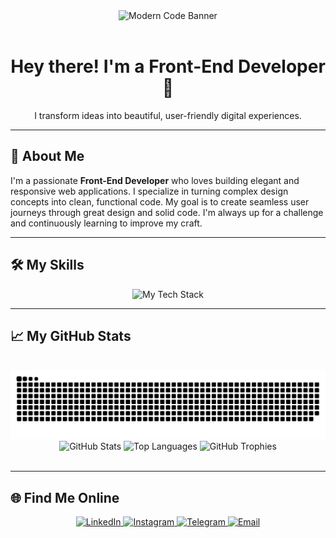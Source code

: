 <div align="center">
  <img src="https://images.unsplash.com/photo-1542831371-29b0f74f9713?q=80&w=2670&auto=format&fit=crop&ixlib=rb-4.0.3&ixid=M3wxMjA3fDB8MHxwaG90by1wYWdlfHx8fGVufDB8fHx8fA%3D%3D" alt="Modern Code Banner" />
</div>

<br>

<h1 align="center">Hey there! I'm a Front-End Developer 👋</h1>
<p align="center">
  I transform ideas into beautiful, user-friendly digital experiences.
</p>

---

## 🚀 About Me

I'm a passionate **Front-End Developer** who loves building elegant and responsive web applications. I specialize in turning complex design concepts into clean, functional code. My goal is to create seamless user journeys through great design and solid code. I'm always up for a challenge and continuously learning to improve my craft.

---

## 🛠️ My Skills

<p align="center">
  <img src="https://skillicons.dev/icons?i=html,css,js,ts,react,nextjs,vue,tailwind,bootstrap,sass,git,github,figma,ps,vscode" alt="My Tech Stack" />
</p>

---

## 📈 My GitHub Stats

<br>

<div align="center">
  <picture>
    <source media="(prefers-color-scheme: dark)" srcset="https://raw.githubusercontent.com/platane/snk/output/github-contribution-grid-snake-dark.svg" />
    <source media="(prefers-color-scheme: light)" srcset="https://raw.githubusercontent.com/platane/snk/output/github-contribution-grid-snake.svg" />
    <img alt="github contribution grid snake animation" src="https://raw.githubusercontent.com/platane/snk/output/github-contribution-grid-snake-dark.svg" />
  </picture>

  <img src="https://github-readme-stats.vercel.app/api?username=arvinmaroufi&show_icons=true&theme=nord&include_all_commits=true" alt="GitHub Stats" />
  
  <img src="https://github-readme-stats.vercel.app/api/top-langs/?username=arvinmaroufi&layout=compact&theme=nord&hide_border=true" alt="Top Languages" />
  
  <img src="https://github-profile-trophy.vercel.app/?username=arvinmaroufi&theme=onedark" alt="GitHub Trophies" />
</div>

<br>

---

## 🌐 Find Me Online

<div align="center">
  <a href="https://linkedin.com/in/arvinmaroufi" target="_blank">
    <img src="https://img.shields.io/badge/LinkedIn-0A66C2?style=for-the-badge&logo=linkedin&logoColor=white" alt="LinkedIn" />
  </a>
  <a href="https://instagram.com/arvinmaroufi.ir" target="_blank">
    <img src="https://img.shields.io/badge/Instagram-E4405F?style=for-the-badge&logo=instagram&logoColor=white" alt="Instagram" />
  </a>
  <a href="https://t.me/arvinmaroufi_ir" target="_blank">
    <img src="https://img.shields.io/badge/Telegram-2CA5E0?style=for-the-badge&logo=telegram&logoColor=white" alt="Telegram" />
  </a>
  <a href="mailto:arvinmaroufi.dev@gmail.com">
    <img src="https://img.shields.io/badge/Email-D14836?style=for-the-badge&logo=gmail&logoColor=white" alt="Email" />
  </a>
</div>

<br>